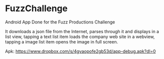 # FuzzChallenge
Android App Done for the Fuzz Productions Challenge

It downloads a json file from the Internet, parses through it and displays in a list view, tapping a text list item loads the company web site in a webview, tapping a image list item opens the image in full screen.

Apk: https://www.dropbox.com/s/4gvaopofe2gb53d/app-debug.apk?dl=0
